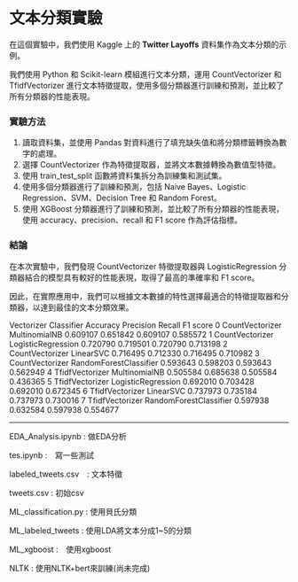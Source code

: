 # 文本分類實驗
在這個實驗中，我們使用 Kaggle 上的 **Twitter Layoffs** 資料集作為文本分類的示例。

我們使用 Python 和 Scikit-learn 模組進行文本分類，運用 CountVectorizer 和 TfidfVectorizer 進行文本特徵提取，使用多個分類器進行訓練和預測，並比較了所有分類器的性能表現。

### 實驗方法
1. 讀取資料集，並使用 Pandas 對資料進行了填充缺失值和將分類標籤轉換為數字的處理。
2. 選擇 CountVectorizer 作為特徵提取器，並將文本數據轉換為數值型特徵。
3. 使用 train_test_split 函數將資料集拆分為訓練集和測試集。
4. 使用多個分類器進行了訓練和預測，包括 Naive Bayes、Logistic Regression、SVM、Decision Tree 和 Random Forest。
5. 使用 XGBoost 分類器進行了訓練和預測，並比較了所有分類器的性能表現，使用 accuracy、precision、recall 和 F1 score 作為評估指標。

### 結論
在本次實驗中，我們發現 CountVectorizer 特徵提取器與 LogisticRegression 分類器結合的模型具有較好的性能表現，取得了最高的準確率和 F1 score。

因此，在實際應用中，我們可以根據文本數據的特性選擇最適合的特徵提取器和分類器，以達到最佳的文本分類效果。

Vectorizer              Classifier  Accuracy  Precision    Recall  F1 score
0  CountVectorizer           MultinomialNB  0.609107   0.651842  0.609107  0.585572
1  CountVectorizer      LogisticRegression  0.720790   0.719501  0.720790  0.713198
2  CountVectorizer               LinearSVC  0.716495   0.712330  0.716495  0.710982
3  CountVectorizer  RandomForestClassifier  0.593643   0.598203  0.593643  0.562949
4  TfidfVectorizer           MultinomialNB  0.505584   0.685638  0.505584  0.436365
5  TfidfVectorizer      LogisticRegression  0.692010   0.703428  0.692010  0.672345
6  TfidfVectorizer               LinearSVC  0.737973   0.735184  0.737973  0.730016
7  TfidfVectorizer  RandomForestClassifier  0.597938   0.632584  0.597938  0.554677

---

EDA_Analysis.ipynb : 做EDA分析

tes.ipynb :　寫一些測試

labeled_tweets.csv　: 文本特徵

tweets.csv : 初始csv

ML_classification.py : 使用貝氏分類

ML_labeled_tweets : 使用LDA將文本分成1~5的分類

ML_xgboost :　使用xgboost

NLTK : 使用NLTK+bert來訓練(尚未完成)

